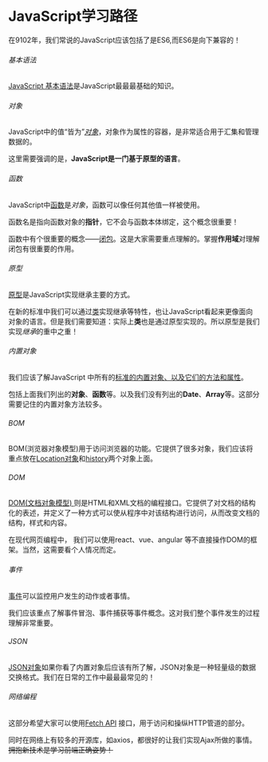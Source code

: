 # JavaScript学习路径

在9102年，我们常说的JavaScript应该包括了是ES6,而ES6是向下兼容的！

###### 基本语法

[JavaScript 基本语法](https://wangdoc.com/javascript/basic/grammar.html)是JavaScript最最最基础的知识。

###### 对象

JavaScript中的值“皆为”*[对象](https://developer.mozilla.org/zh-CN/docs/Web/JavaScript/Guide/Working_with_Objects)*，对象作为属性的容器，是非常适合用于汇集和管理数据的。

这里需要强调的是，**JavaScript是一门基于原型的语言**。

###### 函数

JavaScript中[函数](https://developer.mozilla.org/zh-CN/docs/Web/JavaScript/Reference/Functions#函数参数)是*对象*，函数可以像任何其他值一样被使用。

函数名是指向函数对象的**指针**，它不会与函数本体绑定，这个概念很重要！

函数中有个很重要的概念——[闭包](https://developer.mozilla.org/zh-CN/docs/Web/JavaScript/Closures)。这是大家需要重点理解的。掌握**作用域**对理解闭包有很重要的作用。

###### 原型

[原型](https://developer.mozilla.org/zh-CN/docs/Web/JavaScript/Inheritance_and_the_prototype_chain)是JavaScript实现继承主要的方式。

在新的标准中我们可以通过[类](https://developer.mozilla.org/zh-CN/docs/Web/JavaScript/Reference/Classes)实现继承等特性，也让JavaScript看起来更像面向对象的语言。但是我们需要知道：实际上**类**也是通过原型实现的。所以原型是我们实现*继承*的重中之重！

###### 内置对象

 我们应该了解JavaScript 中所有的[标准的内置对象、以及它们的方法和属性](https://developer.mozilla.org/zh-CN/docs/Web/JavaScript/Reference/Global_Objects)。
 
 包括上面我们列出的**对象**、**函数**等。以及我们没有列出的**Date**、**Array**等。这部分需要记住的内置对象方法较多。
 
###### BOM

BOM(浏览器对象模型)用于访问浏览器的功能。它提供了很多对象，我们应该将重点放在[Location对象](https://developer.mozilla.org/zh-CN/docs/Web/API/Location)和[history](https://developer.mozilla.org/zh-CN/docs/Mozilla/Add-ons/WebExtensions/API/history)两个对象上面。

###### DOM

[DOM(文档对象模型) ](https://developer.mozilla.org/zh-CN/docs/Web/API/Document_Object_Model/Introduction)则是HTML和XML文档的编程接口。它提供了对文档的结构化的表述，并定义了一种方式可以使从程序中对该结构进行访问，从而改变文档的结构，样式和内容。

在现代网页编程中， 我们可以使用react、vue、angular 等不直接操作DOM的框架。当然，这需要看个人情况而定。

###### 事件

[事件](https://developer.mozilla.org/zh-CN/docs/Learn/JavaScript/Building_blocks/Events)可以监控用户发生的动作或者事情。

我们应该重点了解事件冒泡、事件捕获等事件概念。这对我们整个事件发生的过程理解非常重要。

###### JSON

[JSON对象](https://developer.mozilla.org/zh-CN/docs/Web/JavaScript/Reference/Global_Objects/JSON)如果你看了内置对象后应该有所了解，JSON对象是一种轻量级的数据交换格式。我们在日常的工作中最最最常见的！

###### 网络编程

这部分希望大家可以使用[Fetch API](https://developer.mozilla.org/zh-CN/docs/Web/API/Fetch_API/Using_Fetch) 接口，用于访问和操纵HTTP管道的部分。

同时在网络上有较多的开源库，如axios，都很好的让我们实现Ajax所做的事情。~~拥抱新技术是学习前端正确姿势！~~
